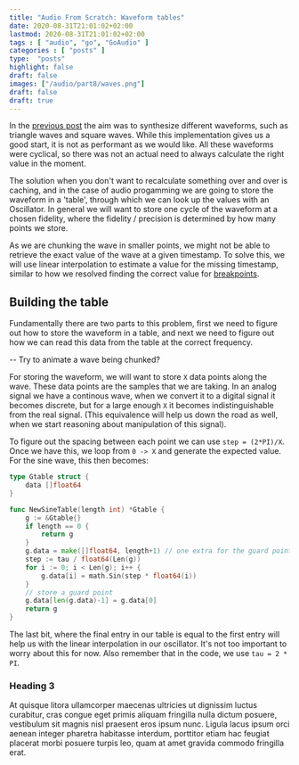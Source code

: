 ```yaml
---
title: "Audio From Scratch: Waveform tables"
date: 2020-08-31T21:01:02+02:00
lastmod: 2020-08-31T21:01:02+02:00
tags : [ "audio", "go", "GoAudio" ]
categories : [ "posts" ]
type:  "posts"
highlight: false
draft: false
images: ["/audio/part8/waves.png"]
draft: false
draft: true
---
```


In the [previous post](https://dylanmeeus.github.io/posts/audio-from-scratch-pt8) the aim was to
synthesize different waveforms, such as triangle waves and square waves. While this implementation
gives us a good start, it is not as performant as we would like. All these waveforms were cyclical,
so there was not an actual need to always calculate the right value in the moment.

The solution when you don't want to recalculate something over and over is caching, and in the case
of audio progamming we are going to store the waveform in a 'table', through which we can look up
the values with an Oscillator. In general we will want to store one cycle of the waveform at a
chosen fidelity, where the fidelity / precision is determined by how many points we store. 

As we are chunking the wave in smaller points, we might not be able to retrieve the exact value of
the wave at a given timestamp. To solve this, we will use linear interpolation to estimate a value
for the missing timestamp, similar to how we resolved finding the correct value for
[breakpoints](https://dylanmeeus.github.io/posts/audio-from-scratch-pt5).

## Building the table 

Fundamentally there are two parts to this problem, first we need to figure out how to store the
waveform in a table, and next we need to figure out how we can read this data from the table at the
correct frequency.

-- Try to animate a wave being chunked?

For storing the waveform, we will want to store `X` data points along the wave. These data points
are the samples that we are taking. In an analog signal we have a continous wave, when we convert it
to a digital signal it becomes discrete, but for a large enough `X` it becomes indistinguishable
from the real signal. (This equivalence will help us down the road as well, when we start reasoning
about manipulation of this signal).

To figure out the spacing between each point we can use `step = (2*PI)/X`. Once we have this, we
loop from `0 -> X` and generate the expected value. For the sine wave, this then becomes:


```go
type Gtable struct {
	data []float64
}

func NewSineTable(length int) *Gtable {
	g := &Gtable{}
	if length == 0 {
		return g
	}
	g.data = make([]float64, length+1) // one extra for the guard point.
	step := tau / float64(Len(g))
	for i := 0; i < Len(g); i++ {
		g.data[i] = math.Sin(step * float64(i))
	}
	// store a guard point
	g.data[len(g.data)-1] = g.data[0]
	return g
}
```

The last bit, where the final entry in our table is equal to the first entry will help us with the
linear interpolation in our oscillator. It's not too important to worry about this for now. Also
remember that in the code, we use `tau = 2 * PI`.


### Heading 3

At quisque litora ullamcorper maecenas ultricies ut dignissim luctus curabitur, cras congue eget primis aliquam fringilla nulla dictum posuere, vestibulum sit magnis nisl praesent eros ipsum nunc. Ligula lacus ipsum orci aenean integer pharetra habitasse interdum, porttitor etiam hac feugiat placerat morbi posuere turpis leo, quam at amet gravida commodo fringilla erat.
